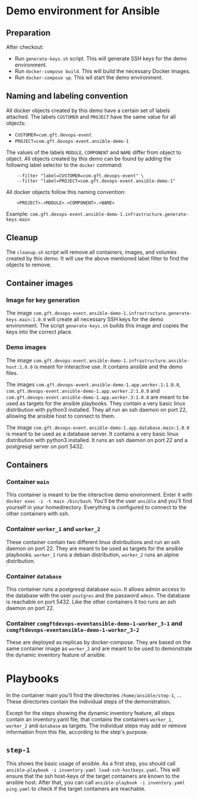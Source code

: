 # Demo environment for Ansible

## Preparation

After checkout:

- Run `generate-keys.sh` script. This will generate SSH keys for the demo environment.
- Run `docker-compose build`. This will build the necessary Docker images.
- Run `docker-compose up`. This wil start the demo environment.

## Naming and labeling convention

All docker objects created by this demo have a certain set of labels attached. The labels `CUSTOMER` and `PROJECT` have the same value for all objects:

- `CUSTOMER=com.gft.devops-event`
- `PROJECT=com.gft.devops-event.ansible-demo-1`

The values of the labels `MODULE`, `COMPONENT` and `NAME` differ from object to object.
All objects created by this demo can be found by adding the following label selector to the `docker` command:
```
    --filter "label=CUSTOMER=com.gft.devops-event" \
    --filter "label=PROJECT=com.gft.devops-event.ansible-demo-1"
```

All docker objects follow this naming convention:
```
    <PROJECT>.<MODULE>.<COMPONENT>.<NAME>
```
Example: `com.gft.devops-event.ansible-demo-1.infrastructure.generate-keys.main`

## Cleanup

The `cleanup.sh` script will remove all containers, images, and volumes created by this demo. It will use the above mentioned label filter to find the objects to remove.

## Container images

### Image for key generation

The image `com.gft.devops-event.ansible-demo-1.infrastructure.generate-keys.main:1.0.0` will create all necessary SSH keys for the demo environment. The script `generate-keys.sh` builds this image and copies the keys into the correct place.

### Demo images

The image `com.gft.devops-event.ansible-demo-1.infrastructure.ansible-host:1.0.0` is meant for interactive use. It contains ansible and the demo files.

The images `com.gft.devops-event.ansible-demo-1.app.worker.1:1.0.0`, `com.gft.devops-event.ansible-demo-1.app.worker.2:1.0.0` and `com.gft.devops-event.ansible-demo-1.app.worker.3:1.0.0` are meant to be used as targets for the ansible playbooks. They contain a very basic linux distribution with python3 installed. They all run an ssh daemon on port 22, allowing the ansible host to connect to them.

The image `com.gft.devops-event.ansible-demo-1.app.database.main:1.0.0` is meant to be used as a database server. It contains a very basic linux distribution with python3 installed. It runs an ssh daemon on port 22 and a postgresql server on port 5432.

## Containers

### Container `main`

This container is meant to be the interactive demo environment. Enter it with `docker exec -i -t main /bin/bash`. You'll be the user `ansible` and you'll find yourself in your homedirectory. Everything is configured to connect to the other containers with ssh.

### Container `worker_1` and `worker_2`

These container contain two different linux distributions and run an ssh daemon on port 22. They are meant to be used as targets for the ansible playbooks. `worker_1` runs a debian distribution, `worker_2` runs an alpine distribution.

### Container `database`

This container runs a postgresql database `main`. It allows admin access to the database with the user `postgres` and the password `admin`. The database is reachable on port 5432. Like the other containers it too runs an ssh daemon on port 22.

### Container `comgftdevops-eventansible-demo-1-worker_3-1` and `comgftdevops-eventansible-demo-1-worker_3-2`

These are deployed as replicas by docker-compose. They are based on the same container image as `worker_2` and are meant to be used to demonstrate the dynamic inventory feature of ansible.

# Playbooks

In the container main you'll find the directories `/home/ansible/step-1`, ... These directories contain the individual steps of the demonstration.

Except for the steps showing the dynamic inventory feature, all steps contain an inventory.yaml file, that contains the containers `worker_1`, `worker_2` and `database` as targets. The individual steps may add or remove information from this file, according to the step's purpose.

## `step-1`

This shows the basic usage of ansible. As a first step, you should call `ansible-playbook -i inventory.yaml load-ssh-hostkeys.yaml`. This will ensure that the ssh host-keys of the target containers are known to the ansible host. After that, you can call `ansible-playbook -i inventory.yaml ping.yaml` to check if the target containers are reachable.


